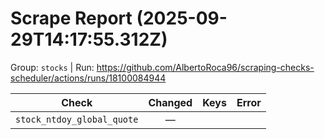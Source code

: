 # Scrape Report (2025-09-29T14:17:55.312Z)

Group: `stocks`  |  Run: https://github.com/AlbertoRoca96/scraping-checks-scheduler/actions/runs/18100084944

| Check | Changed | Keys | Error |
|---|:---:|:--|:--|
| `stock_ntdoy_global_quote` | — |  |  |
